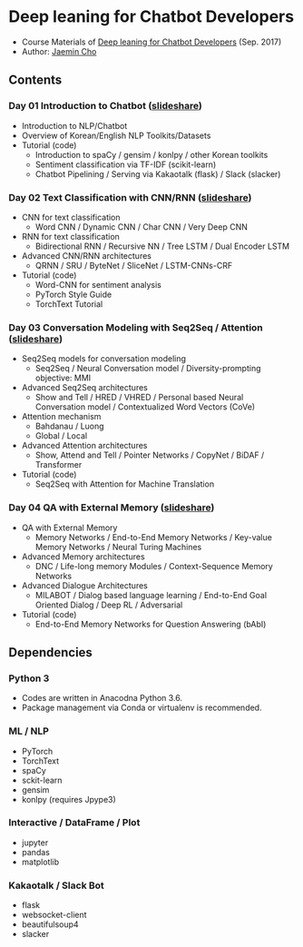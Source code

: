 # Deep leaning for Chatbot Developers
- Course Materials of [Deep leaning for Chatbot Developers](http://www.fastcampus.co.kr/data_seminar_chatbot/) (Sep. 2017)
- Author: [Jaemin Cho](heythisischo@gmail.com)

## Contents

### Day 01 Introduction to Chatbot ([slideshare](https://www.slideshare.net/JaeminCho6/dl-chatbot-seminar-day-01-80593691))
- Introduction to NLP/Chatbot
- Overview of Korean/English NLP Toolkits/Datasets
- Tutorial (code)
    - Introduction to spaCy / gensim / konlpy / other Korean toolkits
    - Sentiment classification via TF-IDF (scikit-learn)
    - Chatbot Pipelining / Serving via Kakaotalk (flask) / Slack (slacker)

### Day 02 Text Classification with CNN/RNN ([slideshare](https://www.slideshare.net/JaeminCho6/dl-chatbot-seminar-day-02))
- CNN for text classification
    - Word CNN / Dynamic CNN / Char CNN / Very Deep CNN
- RNN for text classification
    - Bidirectional RNN / Recursive NN / Tree LSTM / Dual Encoder LSTM
- Advanced CNN/RNN architectures
    - QRNN / SRU / ByteNet / SliceNet / LSTM-CNNs-CRF
- Tutorial (code)
    - Word-CNN for sentiment analysis
    - PyTorch Style Guide
    - TorchText Tutorial

### Day 03 Conversation Modeling with Seq2Seq / Attention ([slideshare](https://www.slideshare.net/JaeminCho6/dl-chatbot-seminar-day-03))
- Seq2Seq models for conversation modeling
    - Seq2Seq / Neural Conversation model / Diversity-prompting objective: MMI
- Advanced Seq2Seq architectures
    - Show and Tell / HRED / VHRED / Personal based Neural Conversation model / Contextualized Word Vectors (CoVe)
- Attention mechanism
    - Bahdanau / Luong
    - Global / Local
- Advanced Attention architectures
    - Show, Attend and Tell / Pointer Networks / CopyNet / BiDAF / Transformer
- Tutorial (code)
    - Seq2Seq with Attention for Machine Translation

### Day 04 QA with External Memory ([slideshare](https://www.slideshare.net/JaeminCho6/dl-chatbot-seminar-day-04))
- QA with External Memory
    - Memory Networks / End-to-End Memory Networks / Key-value Memory Networks / Neural Turing Machines
- Advanced Memory architectures
    - DNC / Life-long memory Modules / Context-Sequence Memory Networks
- Advanced Dialogue Architectures
    - MILABOT / Dialog based language learning / End-to-End Goal Oriented Dialog / Deep RL / Adversarial
- Tutorial (code)
    - End-to-End Memory Networks for Question Answering (bAbI)

## Dependencies

### Python 3
- Codes are written in Anacodna Python 3.6.
- Package management via Conda or virtualenv is recommended.

### ML / NLP
- PyTorch
- TorchText
- spaCy
- sckit-learn
- gensim
- konlpy (requires Jpype3)

### Interactive / DataFrame / Plot
- jupyter
- pandas
- matplotlib

### Kakaotalk / Slack Bot
- flask
- websocket-client
- beautifulsoup4
- slacker
